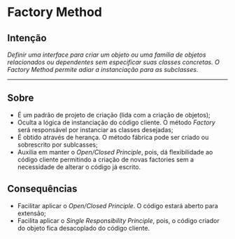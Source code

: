 # Factory Method

## Intenção

*Definir uma interface para criar um objeto ou uma família de objetos relacionados ou dependentes sem especificar suas classes concretas. O Factory Method permite adiar a instanciação para as subclasses.*

---

## Sobre

- É um padrão de projeto de criação (lida com a criação de objetos);
- Oculta a lógica de instanciação do código cliente. O método *Factory* será responsável por instanciar as classes desejadas;
- É obtido através de herança. O método fábrica pode ser criado ou sobrescrito por sublcasses;
- Auxilia em manter o *Open/Closed Principle*, pois, dá flexibilidade ao código cliente permitindo a criação de novas factories sem a necessidade de alterar o código já escrito.

## Consequências

- Facilitar aplicar o *Open/Closed Principle*. O código estará aberto para extensão;
- Facilita aplicar o *Single Responsibility Principle*, pois, o código criador do objeto fica desacoplado do código cliente.